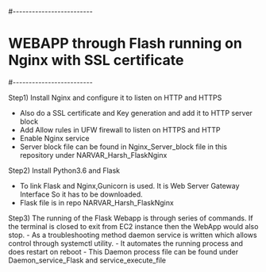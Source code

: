 #-------------------------
# WEBAPP through Flash running on Nginx with SSL certificate
#-------------------------

Step1) Install Nginx and configure it to listen on HTTP and HTTPS
- Also do a SSL certificate and Key generation and add it to HTTP server block
- Add Allow rules in UFW firewall to listen on HTTPS and HTTP 
- Enable Nginx service 
- Server block file can be found in Nginx_Server_block file in this repository under 
  NARVAR_Harsh_FlaskNginx

Step2) Install Python3.6 and Flask 
- To link Flask and Nginx,Gunicorn is used. It is Web Server Gateway Interface
  So it has to be downloaded. 
- Flask file is in repo NARVAR_Harsh_FlaskNginx

Step3) The running of the Flask Webapp is through series of commands. 
       If the terminal is closed to exit from EC2 instance then the WebApp would 
       also stop.
       - As a troubleshooting method daemon service is written which allows control through 
         systemctl utility.
       - It automates the running process and does restart on reboot
       - This Daemon process file can be found under Daemon_service_Flask and 
         service_execute_file

